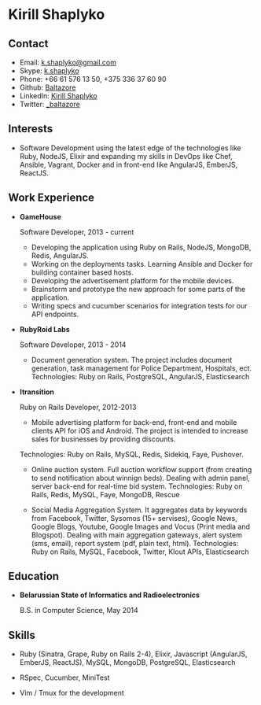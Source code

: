Kirill Shaplyko
===============


Contact
--------

*   Email: [k.shaplyko@gmail.com](mailto:k.shaplyko@gmail.com)
*   Skype: [k.shaplyko](skype:k.shaplyko)
*   Phone: +66 61 576 13 50, +375 336 37 60 90
*   Github: [Baltazore](https://github.com/baltazore)
*   LinkedIn: [Kirill Shaplyko](https://www.linkedin.com/pub/kirill-shaplyko/61/473/9a1/en)
*   Twitter: [_baltazore](http://twitter.com/_baltazore)

Interests
---------

*   Software Development using the latest edge of the technologies like Ruby,
    NodeJS, Elixir and expanding my skills in DevOps like Chef, Ansible, Vagrant,
    Docker and in front-end like AngularJS, EmberJS, ReactJS.


Work Experience
---------------

*   **GameHouse**

    Software Developer, 2013 - current

    -   Developing the application using Ruby on Rails, NodeJS, MongoDB, Redis,
        AngularJS.
    -   Working on the deployments tasks. Learning Ansible and Docker for
        building container based hosts.
    -   Developing the advertisement platform for the mobile devices.
    -   Brainstorm and prototype the new approach for some parts of the
        application.
    -   Writing specs and cucumber scenarios for integration tests for our API
        endpoints.

*   **RubyRoid Labs**

    Software Developer, 2013 - 2014

    -   Document generation system. The project includes document generation,
    task management for Police Department, Hospitals, ect.
    Technologies: Ruby on Rails, PostgreSQL, AngularJS, Elasticsearch

*   **Itransition**

    Ruby on Rails Developer, 2012-2013

    -   Mobile advertising platform for back-end, front-end and mobile clients
    API for iOS and Android. The project is intended to increase sales for
    businesses by providing discounts.

    Technologies: Ruby on Rails, MySQL, Redis, Sidekiq, Faye, Pushover.
    -   Online auction system. Full auction workflow support (from creating to
    send notification about winnign beds). Dealing with admin panel, server
    back-end for real-time bid system.
    Technologies: Ruby on Rails, Redis, MySQL, Faye, MongoDB, Rescue

    -   Social Media Aggregation System. It aggregates data by keywords from
    Facebook, Twitter, Sysomos (15+ servises), Google News, Google Blogs,
    Youtube, Google Images and Vocus (Print media and Blogspot). Dealing with
    main aggregation gateways, alert system (sms, email), report system (pdf,
    plain text, html).
    Technologies: Ruby on Rails, MySQL, Facebook, Twitter, Klout APIs,
    Elasticsearch


Education
---------

*   **Belarussian State of Informatics and Radioelectronics**

    B.S. in Computer Science, May 2014


Skills
------

*   Ruby (Sinatra, Grape, Ruby on Rails 2-4), Elixir, Javascript (AngularJS, EmberJS, ReactJS), MySQL, MongoDB, PostgreSQL, Elasticsearch

*   RSpec, Cucumber, MiniTest

*   Vim / Tmux for the development

